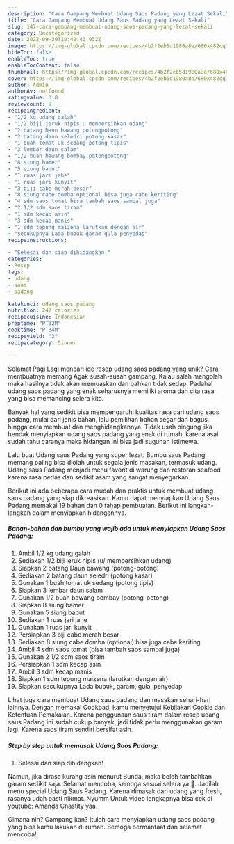 ```yaml
---
description: "Cara Gampang Membuat Udang Saos Padang yang Lezat Sekali"
title: "Cara Gampang Membuat Udang Saos Padang yang Lezat Sekali"
slug: 147-cara-gampang-membuat-udang-saos-padang-yang-lezat-sekali
category: Uncategorized
date: 2022-09-30T10:42:43.932Z
image: https://img-global.cpcdn.com/recipes/4b2f2eb5d1980a8a/680x482cq70/udang-saos-padang-foto-resep-utama.jpg
hideToc: false
enableToc: true
enableTocContent: false
thumbnail: https://img-global.cpcdn.com/recipes/4b2f2eb5d1980a8a/680x482cq70/udang-saos-padang-foto-resep-utama.jpg
cover: https://img-global.cpcdn.com/recipes/4b2f2eb5d1980a8a/680x482cq70/udang-saos-padang-foto-resep-utama.jpg
author: Admin
authorAv: notfound
ratingvalue: 3.8
reviewcount: 9
recipeingredient:
- "1/2 kg udang galah"
- "1/2 biji jeruk nipis u membersihkan udang"
- "2 batang Daun bawang potongpotong"
- "2 batang daun seledri potong kasar"
- "1 buah tomat uk sedang potong tipis"
- "3 lembar daun salam"
- "1/2 buah bawang bombay potongpotong"
- "8 siung bamer"
- "5 siung baput"
- "1 ruas jari jahe"
- "1 ruas jari kunyit"
- "3 biji cabe merah besar"
- "8 siung cabe domba optional bisa juga cabe keriting"
- "4 sdm saos tomat bisa tambah saos sambal juga"
- "2 1/2 sdm saos tiram"
- "1 sdm kecap asin"
- "3 sdm kecap manis"
- "1 sdm tepung maizena larutkan dengan air"
- "secukupnya Lada bubuk garam gula penyedap"
recipeinstructions:

- "Selesai dan siap dihidangkan!"
categories:
- Resep
tags:
- udang
- saos
- padang

katakunci: udang saos padang 
nutrition: 242 calories
recipecuisine: Indonesian
preptime: "PT32M"
cooktime: "PT34M"
recipeyield: "3"
recipecategory: Dinner

---
```



Selamat Pagi Lagi mencari ide resep udang saos padang yang unik? Cara membuatnya memang Agak susah-susah gampang. Kalau salah mengolah maka hasilnya tidak akan memuaskan dan bahkan tidak sedap. Padahal udang saos padang yang enak seharusnya memiliki aroma dan cita rasa yang bisa memancing selera kita.


Banyak hal yang sedikit bisa mempengaruhi kualitas rasa dari udang saos padang, mulai dari jenis bahan, lalu pemilihan bahan segar dan bagus, hingga cara membuat dan menghidangkannya. Tidak usah bingung jika hendak menyiapkan udang saos padang yang enak di rumah, karena asal sudah tahu caranya maka hidangan ini bisa jadi suguhan istimewa.

Lalu buat Udang saus Padang yang super lezat. Bumbu saus Padang memang paling bisa diolah untuk segala jenis masakan, termasuk udang. Udang saus Padang menjadi menu favorit di warung dan restoran seafood karena rasa pedas dan sedikit asam yang sangat menyegarkan.


Berikut ini ada beberapa cara mudah dan praktis untuk membuat udang saos padang yang siap dikreasikan. Kamu dapat menyiapkan Udang Saos Padang memakai 19 bahan dan 0 tahap pembuatan. Berikut ini langkah-langkah dalam menyiapkan hidangannya.

<!--inarticleads1-->

##### Bahan-bahan dan bumbu yang wajib ada untuk menyiapkan Udang Saos Padang:

1. Ambil 1/2 kg udang galah
1. Sediakan 1/2 biji jeruk nipis (u/ membersihkan udang)
1. Siapkan 2 batang Daun bawang (potong-potong)
1. Sediakan 2 batang daun seledri (potong kasar)
1. Gunakan 1 buah tomat uk sedang (potong tipis)
1. Siapkan 3 lembar daun salam
1. Gunakan 1/2 buah bawang bombay (potong-potong)
1. Siapkan 8 siung bamer
1. Gunakan 5 siung baput
1. Sediakan 1 ruas jari jahe
1. Gunakan 1 ruas jari kunyit
1. Persiapkan 3 biji cabe merah besar
1. Sediakan 8 siung cabe domba (optional) bisa juga cabe keriting
1. Ambil 4 sdm saos tomat (bisa tambah saos sambal juga)
1. Gunakan 2 1/2 sdm saos tiram
1. Persiapkan 1 sdm kecap asin
1. Ambil 3 sdm kecap manis
1. Siapkan 1 sdm tepung maizena (larutkan dengan air)
1. Siapkan secukupnya Lada bubuk, garam, gula, penyedap


Lihat juga cara membuat Udang saus padang dan masakan sehari-hari lainnya. Dengan memakai Cookpad, kamu menyetujui Kebijakan Cookie dan Ketentuan Pemakaian. Karena penggunaan saus tiram dalam resep udang saus Padang ini sudah cukup banyak, jadi tidak perlu menggunakan garam lagi. Karena saos tiram sendiri bersifat asin. 

<!--inarticleads2-->

##### Step by step untuk memasak Udang Saos Padang:


1. Selesai dan siap dihidangkan!

Namun, jika dirasa kurang asin menurut Bunda, maka boleh tambahkan garam sedikit saja. Selamat mencoba, semoga sesuai selera ya 🙂. Jadilah menu special Udang Saus Padang. Karena dimasak dari udang yang fresh, rasanya udah pasti nikmat. Nyumm Untuk video lengkapnya bisa cek di youtube: Amanda Chastity yaa. 

Gimana nih? Gampang kan? Itulah cara menyiapkan udang saos padang yang bisa kamu lakukan di rumah. Semoga bermanfaat dan selamat mencoba!
